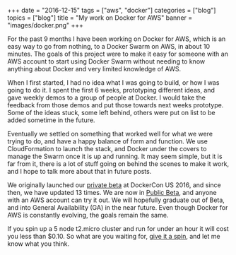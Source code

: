 +++
date = "2016-12-15"
tags = ["aws", "docker"]
categories = ["blog"]
topics = ["blog"]
title = "My work on Docker for AWS"
banner = "images/docker.png"
+++

For the past 9 months I have been working on Docker for AWS, which is an easy way to go from nothing, to a Docker Swarm on AWS, in about 10 minutes. The goals of this project were to make it easy for someone with an AWS account to start using Docker Swarm without needing to know anything about Docker and very limited knowledge of AWS.

When I first started, I had no idea what I was going to build, or how I was going to do it. I spent the first 6 weeks, prototyping different ideas, and gave weekly demos to a group of people at Docker. I would take the feedback from those demos and put those towards next weeks prototype. Some of the ideas stuck, some left behind, others were put on list to be added sometime in the future.

Eventually we settled on something that worked well for what we were trying to do, and have a happy balance of form and function. We use CloudFormation to launch the stack, and Docker under the covers to manage the Swarm once it is up and running. It may seem simple, but it is far from it, there is a lot of stuff going on behind the scenes to make it work, and I hope to talk more about that in future posts.

We originally launched our [private beta](https://blog.docker.com/2016/06/azure-aws-beta/) at DockerCon US 2016, and since then, we have updated 13 times. We are now in [Public Beta](https://blog.docker.com/2016/11/docker-aws-public-beta/), and anyone with an AWS account can try it out. We will hopefully graduate out of Beta, and into General Availability (GA) in the near future. Even though Docker for AWS is constantly evolving, the goals remain the same.

If you spin up a 5 node t2.micro cluster and run for under an hour it will cost you less than $0.10. So what are you waiting for, [give it a spin](https://beta.docker.com), and let me know what you think.
